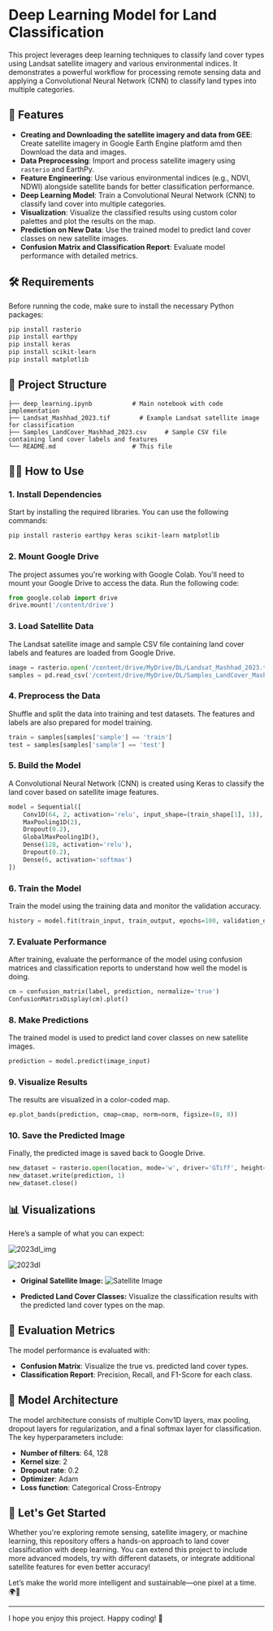 
# Deep Learning Model for Land Classification

This project leverages deep learning techniques to classify land cover types using Landsat satellite imagery and various environmental indices. It demonstrates a powerful workflow for processing remote sensing data and applying a Convolutional Neural Network (CNN) to classify land types into multiple categories.


## 🚀 Features
- **Creating and Downloading the satellite imagery and data from GEE**: Create satellite imagery in Google Earth Engine platform amd then Download the data and images.
- **Data Preprocessing**: Import and process satellite imagery using `rasterio` and EarthPy.
- **Feature Engineering**: Use various environmental indices (e.g., NDVI, NDWI) alongside satellite bands for better classification performance.
- **Deep Learning Model**: Train a Convolutional Neural Network (CNN) to classify land cover into multiple categories.
- **Visualization**: Visualize the classified results using custom color palettes and plot the results on the map.
- **Prediction on New Data**: Use the trained model to predict land cover classes on new satellite images.
- **Confusion Matrix and Classification Report**: Evaluate model performance with detailed metrics.

## 🛠️ Requirements

Before running the code, make sure to install the necessary Python packages:

```bash
pip install rasterio
pip install earthpy
pip install keras
pip install scikit-learn
pip install matplotlib
```

## 📁 Project Structure

```
├── deep_learning.ipynb           # Main notebook with code implementation
├── Landsat_Mashhad_2023.tif        # Example Landsat satellite image for classification
├── Samples_LandCover_Mashhad_2023.csv     # Sample CSV file containing land cover labels and features
└── README.md                     # This file
```

## 🧑‍💻 How to Use

### 1. **Install Dependencies**
Start by installing the required libraries. You can use the following commands:

```bash
pip install rasterio earthpy keras scikit-learn matplotlib
```

### 2. **Mount Google Drive**
The project assumes you're working with Google Colab. You'll need to mount your Google Drive to access the data. Run the following code:

```python
from google.colab import drive
drive.mount('/content/drive')
```

### 3. **Load Satellite Data**
The Landsat satellite image and sample CSV file containing land cover labels and features are loaded from Google Drive.

```python
image = rasterio.open('/content/drive/MyDrive/DL/Landsat_Mashhad_2023.tif')
samples = pd.read_csv('/content/drive/MyDrive/DL/Samples_LandCover_Mashhad_2023.csv')
```

### 4. **Preprocess the Data**
Shuffle and split the data into training and test datasets. The features and labels are also prepared for model training.

```python
train = samples[samples['sample'] == 'train']
test = samples[samples['sample'] == 'test']
```

### 5. **Build the Model**
A Convolutional Neural Network (CNN) is created using Keras to classify the land cover based on satellite image features.

```python
model = Sequential([
    Conv1D(64, 2, activation='relu', input_shape=(train_shape[1], 1)),
    MaxPooling1D(2),
    Dropout(0.2),
    GlobalMaxPooling1D(),
    Dense(128, activation='relu'),
    Dropout(0.2),
    Dense(6, activation='softmax')
])
```

### 6. **Train the Model**
Train the model using the training data and monitor the validation accuracy.

```python
history = model.fit(train_input, train_output, epochs=100, validation_data=(test_input, test_output))
```

### 7. **Evaluate Performance**
After training, evaluate the performance of the model using confusion matrices and classification reports to understand how well the model is doing.

```python
cm = confusion_matrix(label, prediction, normalize='true')
ConfusionMatrixDisplay(cm).plot()
```

### 8. **Make Predictions**
The trained model is used to predict land cover classes on new satellite images.

```python
prediction = model.predict(image_input)
```

### 9. **Visualize Results**
The results are visualized in a color-coded map.

```python
ep.plot_bands(prediction, cmap=cmap, norm=norm, figsize=(8, 8))
```

### 10. **Save the Predicted Image**
Finally, the predicted image is saved back to Google Drive.

```python
new_dataset = rasterio.open(location, mode='w', driver='GTiff', height=prediction.shape[0], width=prediction.shape[1], count=1, dtype=str(prediction.dtype), crs=crs, transform=transform)
new_dataset.write(prediction, 1)
new_dataset.close()
```

## 📊 Visualizations

Here’s a sample of what you can expect:

![2023dl_img](https://github.com/user-attachments/assets/f5cf4902-7196-4216-82b6-f11a150b2a75)

![2023dl](https://github.com/user-attachments/assets/e360a038-7ba4-4562-8e86-f078b33c30f8)

- **Original Satellite Image:**
  ![Satellite Image](Mashhad_2023.jpg)

- **Predicted Land Cover Classes:**
  Visualize the classification results with the predicted land cover types on the map.

## 📝 Evaluation Metrics

The model performance is evaluated with:

- **Confusion Matrix**: Visualize the true vs. predicted land cover types.
- **Classification Report**: Precision, Recall, and F1-Score for each class.

## 🤖 Model Architecture

The model architecture consists of multiple Conv1D layers, max pooling, dropout layers for regularization, and a final softmax layer for classification. The key hyperparameters include:

- **Number of filters**: 64, 128
- **Kernel size**: 2
- **Dropout rate**: 0.2
- **Optimizer**: Adam
- **Loss function**: Categorical Cross-Entropy

## 🤩 Let's Get Started

Whether you're exploring remote sensing, satellite imagery, or machine learning, this repository offers a hands-on approach to land cover classification with deep learning. You can extend this project to include more advanced models, try with different datasets, or integrate additional satellite features for even better accuracy!

Let’s make the world more intelligent and sustainable—one pixel at a time. 🌍🚀

---

I hope you enjoy this project. Happy coding! 🎉
